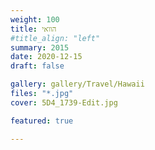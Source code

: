 ```yaml
---
weight: 100
title: הוואי
#title_align: "left"
summary: 2015 
date: 2020-12-15
draft: false

gallery: gallery/Travel/Hawaii
files: "*.jpg"
cover: 5D4_1739-Edit.jpg

featured: true

---
```

